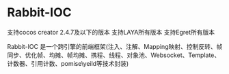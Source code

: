 # Rabbit-IOC
 
支持cocos creator 2.4.7及以下的版本
支持LAYA所有版本
支持Egret所有版本

Rabbit-IOC 是一个跨引擎的前端框架(注入、注解、Mapping映射、控制反转、帧同步、优化帧、均摊、帧均摊、携程、线程、对象池、Websocket、Template、计数器、引用计数、pomise\yeild等技术封装)
